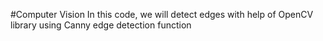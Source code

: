 #Computer Vision
In this code, we will detect edges with help of OpenCV library using Canny edge detection function
